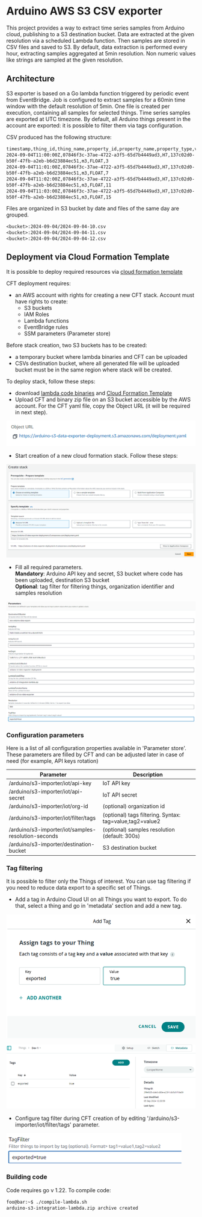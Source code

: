 # Arduino AWS S3 CSV exporter

This project provides a way to extract time series samples from Arduino cloud, publishing to a S3 destination bucket.
Data are extracted at the given resolution via a scheduled Lambda function. Then samples are stored in CSV files and saved to S3.
By default, data extraction is performed every hour, extracting samples aggregated at 5min resolution. Non numeric values like strings are sampled at the given resolution.

## Architecture

S3 exporter is based on a Go lambda function triggered by periodic event from EventBridge.
Job is configured to extract samples for a 60min time window with the default resolution of 5min.
One file is created per execution, containing all samples for selected things. Time series samples are exported at UTC timezone.
By default, all Arduino things present in the account are exported: it is possible to filter them via tags configuration.

CSV produced has the following structure:
```console
timestamp,thing_id,thing_name,property_id,property_name,property_type,value
2024-09-04T11:00:00Z,07846f3c-37ae-4722-a3f5-65d7b4449ad3,H7,137c02d0-b50f-47fb-a2eb-b6d23884ec51,m3,FLOAT,3
2024-09-04T11:01:00Z,07846f3c-37ae-4722-a3f5-65d7b4449ad3,H7,137c02d0-b50f-47fb-a2eb-b6d23884ec51,m3,FLOAT,7
2024-09-04T11:02:00Z,07846f3c-37ae-4722-a3f5-65d7b4449ad3,H7,137c02d0-b50f-47fb-a2eb-b6d23884ec51,m3,FLOAT,11
2024-09-04T11:03:00Z,07846f3c-37ae-4722-a3f5-65d7b4449ad3,H7,137c02d0-b50f-47fb-a2eb-b6d23884ec51,m3,FLOAT,15
```

Files are organized in S3 bucket by date and files of the same day are grouped.
```
<bucket>:2024-09-04/2024-09-04-10.csv
<bucket>:2024-09-04/2024-09-04-11.csv
<bucket>:2024-09-04/2024-09-04-12.csv
```

## Deployment via Cloud Formation Template

It is possible to deploy required resources via [cloud formation template](deployment/cloud-formation-template/deployment.yaml)

CFT deployment requires:
* an AWS account with rights for creating a new CFT stack. Account must have rights to create:
  * S3 buckets
  * IAM Roles
  * Lambda functions
  * EventBridge rules
  * SSM parameters (Parameter store)

Before stack creation, two S3 buckets has to be created:
* a temporary bucket where lambda binaries and CFT can be uploaded
* CSVs destination bucket, where all generated file will be uploaded 
bucket must be in the same region where stack will be created.

To deploy stack, follow these steps:
* download [lambda code binaries](deployment/binaries/arduino-s3-integration-lambda.zip) and [Cloud Formation Template](deployment/cloud-formation-template/deployment.yaml)
* Upload CFT and binary zip file on an S3 bucket accessible by the AWS account. For the CFT yaml file, copy the Object URL (it will be required in next step).
  
![object URL](docs/objecturl.png)

* Start creation of a new cloud formation stack. Follow these steps:

![CFT 1](docs/cft-stack-1.png)

* Fill all required parameters.
  <br/>**Mandatory**: Arduino API key and secret, S3 bucket where code has been uploaded, destination S3 bucket
  <br/>**Optional**: tag filter for filtering things, organization identifier and samples resolution

![CFT 2](docs/cft-stack-2.png)

### Configuration parameters

Here is a list of all configuration properties available in 'Parameter store'.
These parameters are filled by CFT and can be adjusted later in case of need (for example, API keys rotation)

| Parameter | Description |
| --------- | ----------- |
| /arduino/s3-importer/iot/api-key  | IoT API key |
| /arduino/s3-importer/iot/api-secret | IoT API secret |
| /arduino/s3-importer/iot/org-id    | (optional) organization id |
| /arduino/s3-importer/iot/filter/tags    | (optional) tags filtering. Syntax: tag=value,tag2=value2  |
| /arduino/s3-importer/iot/samples-resolution-seconds  | (optional) samples resolution (default: 300s) |
| /arduino/s3-importer/destination-bucket  | S3 destination bucket |

### Tag filtering

It is possible to filter only the Things of interest.
You can use tag filtering if you need to reduce data export to a specific set of Things.

* Add a tag in Arduino Cloud UI on all Things you want to export. To do that, select a thing and go in 'metadata' section and add a new tag.


![tag 1](docs/tag-1.png)

![tag 2](docs/tag-2.png)

* Configure tag filter during CFT creation of by editing '/arduino/s3-importer/iot/filter/tags' parameter.

![tag filter](docs/tag-filter.png)

### Building code

Code requires go v 1.22.
To compile code:

```console
foo@bar:~$ ./compile-lambda.sh
arduino-s3-integration-lambda.zip archive created
```
